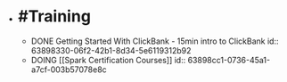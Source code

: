 - # #Training
	- DONE Getting Started With ClickBank - 15min intro to ClickBank
	  id:: 63898330-06f2-42b1-8d34-5e6119312b92
	- DOING [[Spark Certification Courses]]
	  id:: 63898cc1-0736-45a1-a7cf-003b57078e8c